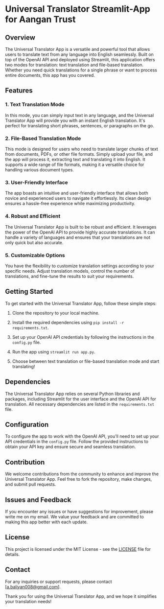# Universal Translator Streamlit-App for Aangan Trust

## Overview

The Universal Translator App is a versatile and powerful tool that allows users to translate text from any language into English seamlessly. Built on top of the OpenAI API and deployed using Streamlit, this application offers two modes for translation: text translation and file-based translation. Whether you need quick translations for a single phrase or want to process entire documents, this app has you covered.

## Features

### 1. Text Translation Mode

In this mode, you can simply input text in any language, and the Universal Translator App will provide you with an instant English translation. It's perfect for translating short phrases, sentences, or paragraphs on the go.

### 2. File-Based Translation Mode

This mode is designed for users who need to translate larger chunks of text from documents, PDFs, or other file formats. Simply upload your file, and the app will process it, extracting text and translating it into English. It supports a wide range of file formats, making it a versatile choice for handling various document types.

### 3. User-Friendly Interface

The app boasts an intuitive and user-friendly interface that allows both novice and experienced users to navigate it effortlessly. Its clean design ensures a hassle-free experience while maximizing productivity.

### 4. Robust and Efficient

The Universal Translator App is built to be robust and efficient. It leverages the power of the OpenAI API to provide highly accurate translations. It can handle a variety of languages and ensures that your translations are not only quick but also accurate.

### 5. Customizable Options

You have the flexibility to customize translation settings according to your specific needs. Adjust translation models, control the number of translations, and fine-tune the results to suit your requirements.

## Getting Started

To get started with the Universal Translator App, follow these simple steps:

1. Clone the repository to your local machine.

2. Install the required dependencies using `pip install -r requirements.txt`.

3. Set up your OpenAI API credentials by following the instructions in the `config.py` file.

4. Run the app using `streamlit run app.py`.

5. Choose between text translation or file-based translation mode and start translating!

## Dependencies

The Universal Translator App relies on several Python libraries and packages, including Streamlit for the user interface and the OpenAI API for translation. All necessary dependencies are listed in the `requirements.txt` file.

## Configuration

To configure the app to work with the OpenAI API, you'll need to set up your API credentials in the `config.py` file. Follow the provided instructions to obtain your API key and ensure secure and seamless translation.

## Contribution

We welcome contributions from the community to enhance and improve the Universal Translator App. Feel free to fork the repository, make changes, and submit pull requests. 

## Issues and Feedback

If you encounter any issues or have suggestions for improvement, please write me on my email. We value your feedback and are committed to making this app better with each update.

## License

This project is licensed under the MIT License - see the [LICENSE](LICENSE) file for details.

## Contact

For any inquiries or support requests, please contact [a.baliyan008@gmail.com].

Thank you for using the Universal Translator App, and we hope it simplifies your translation needs!

